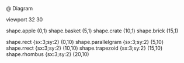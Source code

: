 
@ Diagram

  viewport 32 30

  shape.apple (0,1) 
  shape.basket (5,1) 
  shape.crate (10,1) 
  shape.brick (15,1) 

  shape.rect {sx:3;sy:2} (0,10) 
  shape.parallelgram {sx:3;sy:2} (5,10) 
  shape.rrect {sx:3;sy:2} (10,10) 
  shape.trapezoid {sx:3;sy:2} (15,10) 
  shape.rhombus {sx:3;sy:2} (20,10) 

